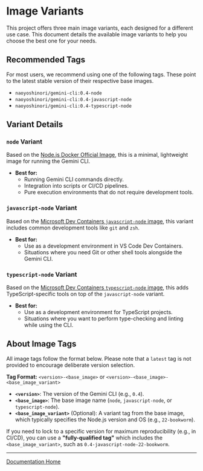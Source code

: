 # Image Variants

This project offers three main image variants, each designed for a different use case. This document details the available image variants to help you choose the best one for your needs.

## Recommended Tags

For most users, we recommend using one of the following tags. These point to the latest stable version of their respective base images.

* `naoyoshinori/gemini-cli:0.4-node`
* `naoyoshinori/gemini-cli:0.4-javascript-node`
* `naoyoshinori/gemini-cli:0.4-typescript-node`

## Variant Details

### `node` Variant

Based on the [Node.js Docker Official Image](https://hub.docker.com/_/node), this is a minimal, lightweight image for running the Gemini CLI.

* **Best for:**
  * Running Gemini CLI commands directly.
  * Integration into scripts or CI/CD pipelines.
  * Pure execution environments that do not require development tools.

### `javascript-node` Variant

Based on the [Microsoft Dev Containers `javascript-node` image](https://github.com/devcontainers/templates/tree/main/src/javascript-node), this variant includes common development tools like `git` and `zsh`.

* **Best for:**
  * Use as a development environment in VS Code Dev Containers.
  * Situations where you need Git or other shell tools alongside the Gemini CLI.

### `typescript-node` Variant

Based on the [Microsoft Dev Containers `typescript-node` image](https://github.com/devcontainers/templates/tree/main/src/typescript-node), this adds TypeScript-specific tools on top of the `javascript-node` variant.

* **Best for:**
  * Use as a development environment for TypeScript projects.
  * Situations where you want to perform type-checking and linting while using the CLI.

## About Image Tags

All image tags follow the format below. Please note that a `latest` tag is not provided to encourage deliberate version selection.

**Tag Format:** `<version>-<base_image>` or `<version>-<base_image>-<base_image_variant>`

* **`<version>`**: The version of the Gemini CLI (e.g., `0.4`).
* **`<base_image>`**: The base image name (`node`, `javascript-node`, or `typescript-node`).
* **`<base_image_variant>`** (Optional): A variant tag from the base image, which typically specifies the Node.js version and OS (e.g., `22-bookworm`).

If you need to lock to a specific version for maximum reproducibility (e.g., in CI/CD), you can use a **"fully-qualified tag"** which includes the `<base_image_variant>`, such as `0.4-javascript-node-22-bookworm`.

---

[Documentation Home](./index.md)
